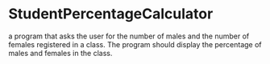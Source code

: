# StudentPercentageCalculator
 a program that asks the user for the number of males and the number of females registered in a class. The program should display the percentage of males and females in the class.
